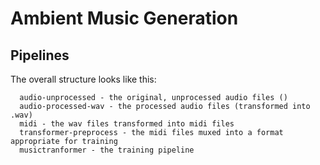 # Ambient Music Generation

## Pipelines

The overall structure looks like this:

```
  audio-unprocessed - the original, unprocessed audio files ()
  audio-processed-wav - the processed audio files (transformed into .wav)
  midi - the wav files transformed into midi files
  transformer-preprocess - the midi files muxed into a format appropriate for training
  musictranformer - the training pipeline
```
